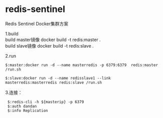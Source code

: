 # redis-sentinel

Redis Sentinel Docker集群方案


1.build<br/>
	build master镜像
	  	docker build -t redis:master .<br/>
	build slave镜像
	  	docker build -t redis:slave .<br/>
	  
2.run<br/>
	
	$:master:docker run -d --name masterredis -p 6379:6379  redis:master /run.sh 
	  
	$:slave:docker run -d --name redisslave1 --link masterredis:masterredis redis:slave /run.sh

	  
3.连接：<br/>

	 $:redis-cli -h ${masterip} -p 6379
	 $:auth dandan
	 $:info Replication
